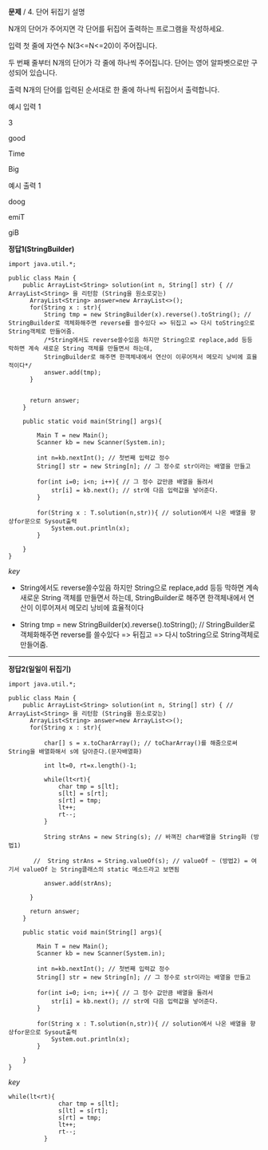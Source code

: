 **문제**
/
4. 단어 뒤집기
   설명

N개의 단어가 주어지면 각 단어를 뒤집어 출력하는 프로그램을 작성하세요.

입력
첫 줄에 자연수 N(3<=N<=20)이 주어집니다.

두 번째 줄부터 N개의 단어가 각 줄에 하나씩 주어집니다. 단어는 영어 알파벳으로만 구성되어 있습니다.

출력
N개의 단어를 입력된 순서대로 한 줄에 하나씩 뒤집어서 출력합니다.

예시 입력 1

3

good

Time

Big

예시 출력 1

doog

emiT

giB

**정답1(StringBuilder)**

```
import java.util.*;

public class Main {
    public ArrayList<String> solution(int n, String[] str) { // ArrayList<String> 을 리턴함 (String을 원소로갖는)
      ArrayList<String> answer=new ArrayList<>();
      for(String x : str){
          String tmp = new StringBuilder(x).reverse().toString(); // StringBuilder로 객체화해주면 reverse를 쓸수있다 => 뒤집고 => 다시 toString으로 String객체로 만들어줌.
          /*String에서도 reverse쓸수있음 하지만 String으로 replace,add 등등 막하면 계속 새로운 String 객체를 만들면서 하는데,
          StringBuilder로 해주면 한객체내에서 연산이 이루어져서 메모리 낭비에 효율적이다*/
          answer.add(tmp);
      }


      return answer;
    }

    public static void main(String[] args){

        Main T = new Main();
        Scanner kb = new Scanner(System.in);

        int n=kb.nextInt(); // 첫번째 입력값 정수
        String[] str = new String[n]; // 그 정수로 str이라는 배열을 만들고

        for(int i=0; i<n; i++){ // 그 정수 값만큼 배열을 돌려서
            str[i] = kb.next(); // str에 다음 입력값을 넣어준다.
        }

        for(String x : T.solution(n,str)){ // solution에서 나온 배열을 향상for문으로 Sysout출력
            System.out.println(x);
        }

    }
}
```

_key_

- String에서도 reverse쓸수있음 하지만 String으로 replace,add 등등 막하면 계속 새로운 String 객체를 만들면서 하는데,
  StringBuilder로 해주면 한객체내에서 연산이 이루어져서 메모리 낭비에 효율적이다

- String tmp = new StringBuilder(x).reverse().toString(); // StringBuilder로 객체화해주면 reverse를 쓸수있다 => 뒤집고 => 다시 toString으로 String객체로 만들어줌.

---

**정답2(일일이 뒤집기)**

```
import java.util.*;

public class Main {
    public ArrayList<String> solution(int n, String[] str) { // ArrayList<String> 을 리턴함 (String을 원소로갖는)
      ArrayList<String> answer=new ArrayList<>();
      for(String x : str){

          char[] s = x.toCharArray(); // toCharArray()를 해줌으로써 String을 배열화해서 s에 담아준다.(문자배열화)

          int lt=0, rt=x.length()-1;

          while(lt<rt){
              char tmp = s[lt];
              s[lt] = s[rt];
              s[rt] = tmp;
              lt++;
              rt--;
          }

          String strAns = new String(s); // 바껴진 char배열을 String화 (방법1)

       //  String strAns = String.valueOf(s); // valueOf ~ (방법2) = 여기서 valueOf 는 String클래스의 static 메소드라고 보면됨

          answer.add(strAns);

      }

      return answer;
    }

    public static void main(String[] args){

        Main T = new Main();
        Scanner kb = new Scanner(System.in);

        int n=kb.nextInt(); // 첫번째 입력값 정수
        String[] str = new String[n]; // 그 정수로 str이라는 배열을 만들고

        for(int i=0; i<n; i++){ // 그 정수 값만큼 배열을 돌려서
            str[i] = kb.next(); // str에 다음 입력값을 넣어준다.
        }

        for(String x : T.solution(n,str)){ // solution에서 나온 배열을 향상for문으로 Sysout출력
            System.out.println(x);
        }

    }
}
```

_key_

```
while(lt<rt){
              char tmp = s[lt];
              s[lt] = s[rt];
              s[rt] = tmp;
              lt++;
              rt--;
          }
```
